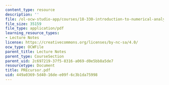 ```yaml
---
content_type: resource
description: ''
file: /ol-ocw-studio-app/courses/18-330-introduction-to-numerical-analysis-spring-2004/449a03695d4016dee09f6c3b1da75998_PREcursor.pdf
file_size: 35159
file_type: application/pdf
learning_resource_types:
- Lecture Notes
license: https://creativecommons.org/licenses/by-nc-sa/4.0/
ocw_type: OCWFile
parent_title: Lecture Notes
parent_type: CourseSection
parent_uid: 2c697219-37f5-8316-a069-d0e5bb8a5de7
resourcetype: Document
title: PREcursor.pdf
uid: 449a0369-5d40-16de-e09f-6c3b1da75998
---
```

